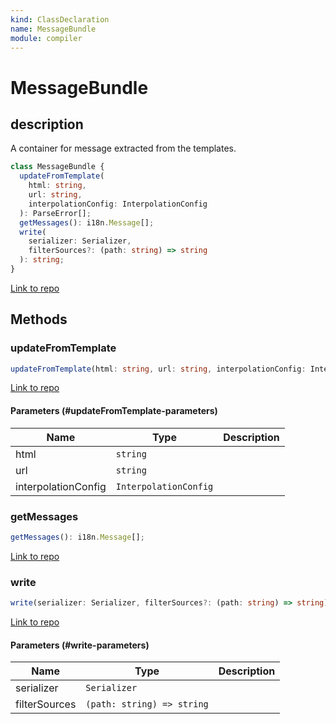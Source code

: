 ```yaml
---
kind: ClassDeclaration
name: MessageBundle
module: compiler
---
```


# MessageBundle

## description

A container for message extracted from the templates.

```ts
class MessageBundle {
  updateFromTemplate(
    html: string,
    url: string,
    interpolationConfig: InterpolationConfig
  ): ParseError[];
  getMessages(): i18n.Message[];
  write(
    serializer: Serializer,
    filterSources?: (path: string) => string
  ): string;
}
```

[Link to repo](https://github.com/timdeschryver/angular/blob/master/packages/compiler/src/i18n/message_bundle.ts#L21-L84)

## Methods

### updateFromTemplate

```ts
updateFromTemplate(html: string, url: string, interpolationConfig: InterpolationConfig):   ParseError[];
```

[Link to repo](https://github.com/timdeschryver/angular/blob/master/packages/compiler/src/i18n/message_bundle.ts#L28-L46)

#### Parameters (#updateFromTemplate-parameters)

| Name                | Type                  | Description |
| ------------------- | --------------------- | ----------- |
| html                | `string`              |             |
| url                 | `string`              |             |
| interpolationConfig | `InterpolationConfig` |             |

### getMessages

```ts
getMessages(): i18n.Message[];
```

[Link to repo](https://github.com/timdeschryver/angular/blob/master/packages/compiler/src/i18n/message_bundle.ts#L50-L52)

### write

```ts
write(serializer: Serializer, filterSources?: (path: string) => string): string;
```

[Link to repo](https://github.com/timdeschryver/angular/blob/master/packages/compiler/src/i18n/message_bundle.ts#L54-L83)

#### Parameters (#write-parameters)

| Name          | Type                       | Description |
| ------------- | -------------------------- | ----------- |
| serializer    | `Serializer`               |             |
| filterSources | `(path: string) => string` |             |
